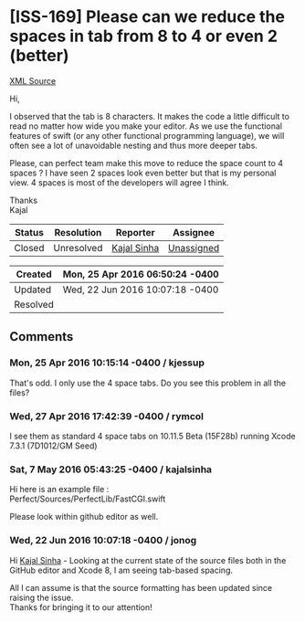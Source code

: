 # [ISS-169] Please can we reduce the spaces in tab from 8 to 4 or even 2 (better)

[XML Source](../xml/ISS-169.xml)
<p><p>Hi,</p>

<p>I observed that the tab is 8 characters. It makes the code a little difficult to read no matter how wide you make your editor. As we use the functional features of swift (or any other functional programming language), we will often see a lot of unavoidable nesting and thus more deeper tabs.</p>

<p>Please, can perfect team make this move to reduce the space count to 4 spaces ? I have seen 2 spaces look even better but that is my personal view. 4 spaces is most of the developers will agree I think.</p>

<p>Thanks<br/>
Kajal</p></p>





Status|Resolution|Reporter|Assignee
------|----------|--------|--------
Closed|Unresolved|[Kajal Sinha](kajalsinha)|[Unassigned]($-1)





Created|Mon, 25 Apr 2016 06:50:24 -0400
-------|--------------
Updated|Wed, 22 Jun 2016 10:07:18 -0400
Resolved|


## Comments




### Mon, 25 Apr 2016 10:15:14 -0400 / kjessup 

<p><p>That's odd. I only use the 4 space tabs. Do you see this problem in all the files?</p></p>


### Wed, 27 Apr 2016 17:42:39 -0400 / rymcol 

<p><p>I see them as standard 4 space tabs on 10.11.5 Beta (15F28b) running Xcode  7.3.1 (7D1012/GM Seed)</p></p>


### Sat, 7 May 2016 05:43:25 -0400 / kajalsinha 

<p><p>Hi here is an example file : <br/>
Perfect/Sources/PerfectLib/FastCGI.swift</p>

<p>Please look within github editor as well.</p></p>


### Wed, 22 Jun 2016 10:07:18 -0400 / jonog 

<p><p>Hi <a href="http://jira.perfect.org:8080/secure/ViewProfile.jspa?name=kajalsinha" class="user-hover" rel="kajalsinha">Kajal Sinha</a> - Looking at the current state of the source files both in the GitHub editor and Xcode 8, I am seeing tab-based spacing.</p>

<p>All I can assume is that the source formatting has been updated since raising the issue.<br/>
Thanks for bringing it to our attention!</p></p>


